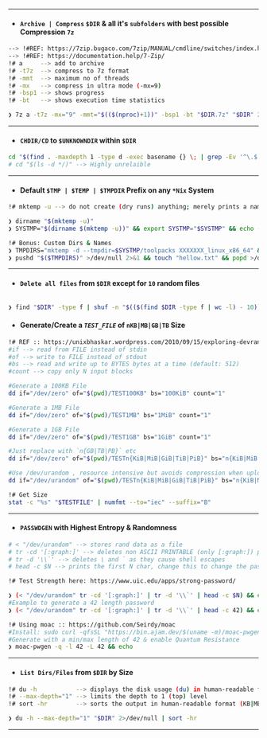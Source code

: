 
---
- #### **`Archive | Compress`** `$DIR` & all it's `subfolders` with best possible Compression `7z`
```bash
--> !#REF: https://7zip.bugaco.com/7zip/MANUAL/cmdline/switches/index.htm
--> !#REF: https://documentation.help/7-Zip/
!# a     --> add to archive
!# -t7z  --> compress to 7z format
!# -mmt  --> maximum no of threads
!# -mx   --> compress in ultra mode (-mx=9)
!# -bsp1 --> shows progress
!# -bt   --> shows execution time statistics

❯ 7z a -t7z -mx="9" -mmt="$(($(nproc)+1))" -bsp1 -bt "$DIR.7z" "$DIR" 2>/dev/null
```
---
- #### **`CHDIR/CD`** to `$UNKNOWNDIR` within `$DIR`
```bash 
cd "$(find . -maxdepth 1 -type d -exec basename {} \; | grep -Ev '^\.$' | xargs -I {} realpath {})"
# cd "$(ls -d */)" --> Highly unrelaible
```
---
- #### **Default** `$TMP | $TEMP | $TMPDIR` Prefix on any `*Nix` System
```bash
!# mktemp -u --> do not create (dry runs) anything; merely prints a name

❯ dirname "$(mktemp -u)"
❯ SYSTMP="$(dirname $(mktemp -u))" && export SYSTMP="$SYSTMP" && echo -e "\n[+] Default TEMP Dir is $SYSTMP\n"

!# Bonus: Custom Dirs & Names
❯ TMPDIRS="mktemp -d --tmpdir=$SYSTMP/toolpacks XXXXXXX_linux_x86_64" && export TMPDIRS="$TMPDIRS"
❯ pushd "$($TMPDIRS)" >/dev/null 2>&1 && touch "hellow.txt" && popd >/dev/null 2>&1
```
---
- #### **`Delete all files`** from `$DIR` except for `10` random files
```bash

❯ find "$DIR" -type f | shuf -n "$(($(find $DIR -type f | wc -l) - 10))" | xargs rm
```
- #### **Generate/Create** a ***`TEST_FILE`*** of `nKB|MB|GB|TB` Size
```bash
!# REF :: https://unixbhaskar.wordpress.com/2010/09/15/exploring-devrandom-vs-devurandom-and-devzero-vs-devnull/
#if --> read from FILE instead of stdin
#of --> write to FILE instead of stdout
#bs --> read and write up to BYTES bytes at a time (default: 512)
#count --> copy only N input blocks

#Generate a 100KB File
dd if="/dev/zero" of="$(pwd)/TEST100KB" bs="100KiB" count="1"

#Generate a 1MB File
dd if="/dev/zero" of="$(pwd)/TEST1MB" bs="1MiB" count="1"

#Generate a 1GB File
dd if="/dev/zero" of="$(pwd)/TEST1GB" bs="1GiB" count="1"

#Just replace with `n{GB|TB|PB}` etc
dd if="/dev/zero" of="$(pwd)/TESTn{KiB|MiB|GiB|TiB|PiB}" bs="n{KiB|MiB|GiB|TiB|PiB}" count="1"

#Use /dev/urandom , resource intensive but avoids compression when uploading to certain remotes
dd if="/dev/urandom" of="$(pwd)/TESTn{KiB|MiB|GiB|TiB|PiB}" bs="n{KiB|MiB|GiB|TiB|PiB}" count="1"

!# Get Size
stat -c "%s" "$TESTFILE" | numfmt --to="iec" --suffix="B"
````
---
- #### **`PASSWDGEN`** with Highest Entropy & Randomness
```bash
# < "/dev/urandom" --> stores rand data as a file
# tr -cd '[:graph:]' --> deletes non ASCII PRINTABLE (only [:graph:]) printable characters
# tr -d '\\`' --> deletes \ and ` as they cause shell escapes
# head -c $N --> prints the first N char, change this to change the password length

!# Test Strength here: https://www.uic.edu/apps/strong-password/

❯ (< "/dev/urandom" tr -cd '[:graph:]' | tr -d '\\`' | head -c $N) && echo
#Example to generate a 42 length password
❯ (< "/dev/urandom" tr -cd '[:graph:]' | tr -d '\\`' | head -c 42) && echo

!# Using moac :: https://github.com/Seirdy/moac
#Install: sudo curl -qfsSL "https://bin.ajam.dev/$(uname -m)/moac-pwgen" -o "/usr/local/bin/moac-pwgen" && sudo chmod +x "/usr/local/bin/moac-pwgen"
#Generate with a min/max length of 42 & enable Quantum Resistance
❯ moac-pwgen -q -l 42 -L 42 && echo
```
---
- #### **`List Dirs/Files`** from `$DIR` by **Size** 
```bash
!# du -h           --> displays the disk usage (du) in human-readable format (-h)
!# --max-depth="1" --> limits the depth to 1 (top) level
!# sort -hr        --> sorts the output in human-readable format (KB|MB|GB|TB...) in reverse (Larger Dirs/Files first)

❯ du -h --max-depth="1" "$DIR" 2>/dev/null | sort -hr
```
---
